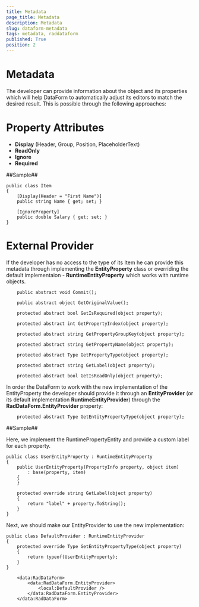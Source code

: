 ```yaml
---
title: Metadata
page_title: Metadata
description: Metadata
slug: dataform-metadata
tags: metadata, raddataform
published: True
position: 2
---
```


# Metadata

The developer can provide information about the object and its properties which will help DataForm to automatically adjust its editors to match the desired result. This is possible through the following approaches:

# Property Attributes

- **Display** (Header, Group, Position, PlaceholderText)
- **ReadOnly**
- **Ignore**
- **Required**

##Sample##

    public class Item
    {
        [Display(Header = "First Name")]
        public string Name { get; set; }
        
        [IgnoreProperty]
        public double Salary { get; set; }
    }

# External Provider

If the developer has no access to the type of its Item he can provide this metadata through implementing the **EntityProperty** class or overriding the default implementaion - **RuntimeEntityProperty** which works with runtime objects.

        public abstract void Commit();

        public abstract object GetOriginalValue();

        protected abstract bool GetIsRequired(object property);

        protected abstract int GetPropertyIndex(object property);

        protected abstract string GetPropertyGroupKey(object property);

        protected abstract string GetPropertyName(object property);

        protected abstract Type GetPropertyType(object property);

        protected abstract string GetLabel(object property);

        protected abstract bool GetIsReadOnly(object property);

In order the DataForm to work with the new implementation of the EntityProperty the developer should provide it through an **EntityProvider** (or its default implementation **RuntimeEntityProvider**) through the **RadDataForm.EntityProvider** property:

        protected abstract Type GetEntityPropertyType(object property);


##Sample##

Here, we implement the RuntimePropertyEntity and provide a custom label for each property.

    public class UserEntityProperty : RuntimeEntityProperty
    {
        public UserEntityProperty(PropertyInfo property, object item)
            : base(property, item)
        {
        }

        protected override string GetLabel(object property)
        {
            return "label" + property.ToString();
        }
    }

Next, we should make our EntityProvider to use the new implementation:

    public class DefaultProvider : RuntimeEntityProvider
    {
        protected override Type GetEntityPropertyType(object property)
        {
            return typeof(UserEntityProperty);
        }
    }

        <data:RadDataForm>
            <data:RadDataForm.EntityProvider>
                <local:DefaultProvider />
            </data:RadDataForm.EntityProvider>
        </data:RadDataForm>